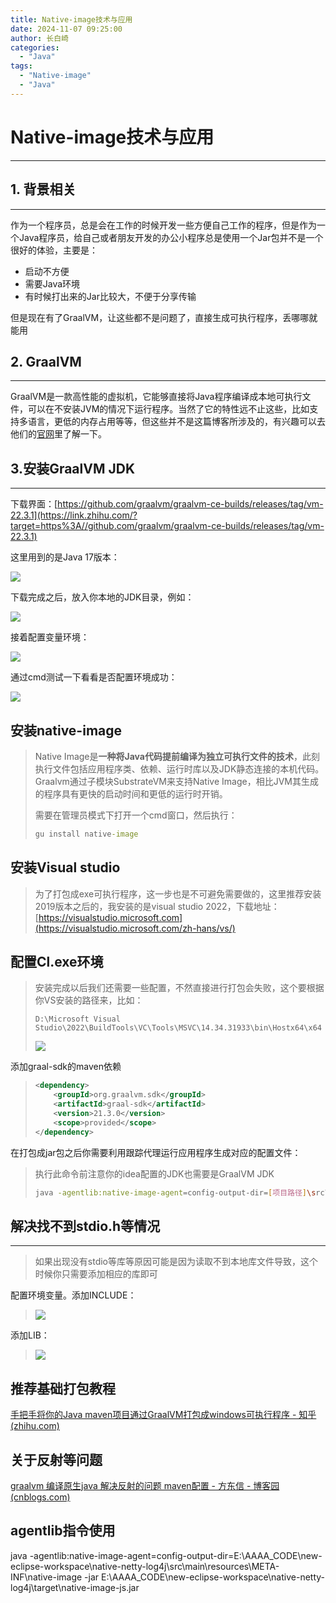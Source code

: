```yaml
---
title: Native-image技术与应用
date: 2024-11-07 09:25:00
author: 长白崎
categories:
  - "Java"
tags:
  - "Native-image"
  - "Java"
---
```




# Native-image技术与应用

---



## 1. 背景相关

---

作为一个程序员，总是会在工作的时候开发一些方便自己工作的程序，但是作为一个Java程序员，给自己或者朋友开发的办公小程序总是使用一个Jar包并不是一个很好的体验，主要是：

- 启动不方便
- 需要Java环境
- 有时候打出来的Jar比较大，不便于分享传输

但是现在有了GraalVM，让这些都不是问题了，直接生成可执行程序，丢哪哪就能用



## 2. GraalVM

---

GraalVM是一款高性能的虚拟机，它能够直接将Java程序编译成本地可执行文件，可以在不安装JVM的情况下运行程序。当然了它的特性远不止这些，比如支持多语言，更低的内存占用等等，但这些并不是这篇博客所涉及的，有兴趣可以去他们的[官网](https://www.graalvm.org/)里了解一下。





## 3.安装GraalVM JDK

---

下载界面：[https://github.com/graalvm/graalvm-ce-builds/releases/tag/vm-22.3.1](https://link.zhihu.com/?target=https%3A//github.com/graalvm/graalvm-ce-builds/releases/tag/vm-22.3.1)

这里用到的是Java 17版本：

![](图片文件\native-image\Snipaste_2023-11-03_21-14-01.png)



下载完成之后，放入你本地的JDK目录，例如：

![](图片文件\native-image\Snipaste_2023-11-04_19-28-17.png)

接着配置变量环境：

![](图片文件\native-image\Snipaste_2023-11-04_19-28-47.png)

通过cmd测试一下看看是否配置环境成功：

![](图片文件\native-image\Snipaste_2023-11-04_19-29-28.png)



## 安装native-image

> Native Image是**一种将Java代码提前编译为独立可执行文件的技术**，此刻执行文件包括应用程序类、依赖、运行时库以及JDK静态连接的本机代码。 Graalvm通过子模块SubstrateVM来支持Native Image，相比JVM其生成的程序具有更快的启动时间和更低的运行时开销。
>
> 需要在管理员模式下打开一个cmd窗口，然后执行：
>
> ```cmd
> gu install native-image
> ```



## 安装Visual studio

> 为了打包成exe可执行程序，这一步也是不可避免需要做的，这里推荐安装2019版本之后的，我安装的是visual studio 2022，下载地址：[https://visualstudio.microsoft.com](https://visualstudio.microsoft.com/zh-hans/vs/)



## 配置Cl.exe环境

>  安装完成以后我们还需要一些配置，不然直接进行打包会失败，这个要根据你VS安装的路径来，比如：
>
>  ```text
> D:\Microsoft Visual Studio\2022\BuildTools\VC\Tools\MSVC\14.34.31933\bin\Hostx64\x64
>  ```
>
>  ![](图片文件\native-image\Snipaste_2023-11-04_19-35-41.png)
>





添加graal-sdk的maven依赖

> ```xml
> <dependency>
>     <groupId>org.graalvm.sdk</groupId>
>     <artifactId>graal-sdk</artifactId>
>     <version>21.3.0</version>
>     <scope>provided</scope>
> </dependency>
> ```

在打包成jar包之后你需要利用跟踪代理运行应用程序生成对应的配置文件：

> 执行此命令前注意你的idea配置的JDK也需要是GraalVM JDK
>
> ```bash
> java -agentlib:native-image-agent=config-output-dir=[项目路径]\src\main\resources\META-INF\native-image -jar [你的打包好的jar包路径]
> ```



## 解决找不到stdio.h等情况

---

> 如果出现没有stdio等库等原因可能是因为读取不到本地库文件导致，这个时候你只需要添加相应的库即可

配置环境变量。添加INCLUDE：

> ![](图片文件\native-image\Snipaste_2023-11-04_19-51-03.png)

添加LIB：

> ![](图片文件\native-image\Snipaste_2023-11-04_19-52-06.png)



## 推荐基础打包教程

[手把手将你的Java maven项目通过GraalVM打包成windows可执行程序 - 知乎 (zhihu.com)](https://zhuanlan.zhihu.com/p/613341871)



## 关于反射等问题

[graalvm 编译原生java 解决反射的问题 maven配置 - 方东信 - 博客园 (cnblogs.com)](https://www.cnblogs.com/cfas/p/16339789.html)



## agentlib指令使用

java -agentlib:native-image-agent=config-output-dir=E:\AAAA_CODE\new-eclipse-workspace\native-netty-log4j\src\main\resources\META-INF\native-image -jar E:\AAAA_CODE\new-eclipse-workspace\native-netty-log4j\target\native-image-js.jar